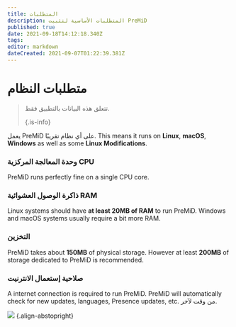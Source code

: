 ```yaml
---
title: المتطلبات
description: المتطلبات الأساسية لتثبيت PreMiD
published: true
date: 2021-09-18T14:12:18.340Z
tags: 
editor: markdown
dateCreated: 2021-09-07T01:22:39.381Z
---
```


# متطلبات النظام

> تتعلق هذه البيانات بالتطبيق فقط. 
> 
> {.is-info}

يعمل PreMiD على أي نظام تقريبًا. This means it runs on **Linux**, **macOS**, **Windows** as well as some **Linux Modifications**.

### وحدة المعالجة المركزية CPU
PreMiD runs perfectly fine on a single CPU core.

### ذاكرة الوصول العشوائية RAM
Linux systems should have **at least 20MB of RAM** to run PreMiD. Windows and macOS systems usually require a bit more RAM.

### التخزين
PreMiD takes about **150MB** of physical storage. However at least **200MB** of storage dedicated to PreMiD is recommended.

### صلاحية إستعمال الانترنيت
A internet connection is required to run PreMiD. PreMiD will automatically check for new updates, languages, Presence updates, etc. من وقت لآخر.

![](https://a.icons8.com/ViUXyjOj/f4tFww/svg.svg) {.align-abstopright}